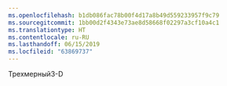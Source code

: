 ```yaml
---
ms.openlocfilehash: b1db086fac78b00f4d17a8b49d559233957f9c79
ms.sourcegitcommit: 1bb00d2f4343e73ae8d58668f02297a3cf10a4c1
ms.translationtype: HT
ms.contentlocale: ru-RU
ms.lasthandoff: 06/15/2019
ms.locfileid: "63869737"
---
```

<span data-ttu-id="f11b2-101">Трехмерный</span><span class="sxs-lookup"><span data-stu-id="f11b2-101">3-D</span></span>